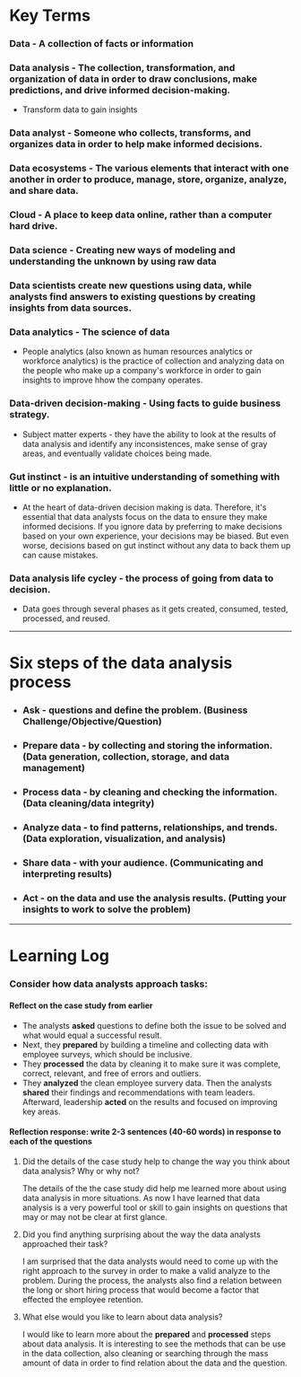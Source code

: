 # Key Terms

### Data - A collection of facts or information

### Data analysis - The collection, transformation, and organization of data in order to draw conclusions, make predictions, and drive informed decision-making.

- Transform data to gain insights

### Data analyst - Someone who collects, transforms, and organizes data in order to help make informed decisions.

### Data ecosystems - The various elements that interact with one another in order to produce, manage, store, organize, analyze, and share data.

### Cloud - A place to keep data online, rather than a computer hard drive.

### Data science - Creating new ways of modeling and understanding the unknown by using raw data

### Data scientists create new questions using data, while analysts find answers to existing questions by creating insights from data sources.

### Data analytics - The science of data

- People analytics (also known as human resources analytics or workforce analytics) is the practice of collection and analyzing data on the people who make up a company's workforce in order to gain insights to improve hhow the company operates.

### Data-driven decision-making - Using facts to guide business strategy.

- Subject matter experts - they have the ability to look at the results of data analysis and identify any inconsistences, make sense of gray areas, and eventually validate choices being made.

### Gut instinct - is an intuitive understanding of something with little or no explanation.

- At the heart of data-driven decision making is data. Therefore, it's essential that data analysts focus on the data to ensure they make informed decisions. If you ignore data by preferring to make decisions based on your own experience, your decisions may be biased. But even worse, decisions based on gut instinct without any data to back them up can cause mistakes.

### Data analysis life cycley - the process of going from data to decision.

- Data goes through several phases as it gets created, consumed, tested, processed, and reused.

---

# Six steps of the data analysis process

- ### **Ask** - questions and define the problem. (Business Challenge/Objective/Question)
- ### **Prepare** data - by collecting and storing the information. (Data generation, collection, storage, and data management)
- ### **Process** data - by cleaning and checking the information. (Data cleaning/data integrity)
- ### **Analyze** data - to find patterns, relationships, and trends. (Data exploration, visualization, and analysis)
- ### **Share** data - with your audience. (Communicating and interpreting results)
- ### **Act** - on the data and use the analysis results. (Putting your insights to work to solve the problem)

---

# Learning Log

### Consider how data analysts approach tasks:

#### Reflect on the case study from earlier

- The analysts **asked** questions to define both the issue to be solved and what would equal a successful result.
- Next, they **prepared** by building a timeline and collecting data with employee surveys, which should be inclusive.
- They **processed** the data by cleaning it to make sure it was complete, correct, relevant, and free of errors and outliers.
- They **analyzed** the clean employee survery data. Then the analysts **shared** their findings and recommendations with team leaders. Afterward, leadership **acted** on the results and focused on improving key areas.

#### Reflection response: write 2-3 sentences (40-60 words) in response to each of the questions

1. Did the details of the case study help to change the way you think about data analysis? Why or why not?

   The details of the the case study did help me learned more about using data analysis in more situations. As now I have learned that data analysis is a very powerful tool or skill to gain insights on questions that may or may not be clear at first glance.

2. Did you find anything surprising about the way the data analysts approached their task?

   I am surprised that the data analysts would need to come up with the right approach to the survey in order to make a valid analyze to the problem. During the process, the analysts also find a relation between the long or short hiring process that would become a factor that effected the employee retention.

3. What else would you like to learn about data analysis?

   I would like to learn more about the **prepared** and **processed** steps about data analysis. It is interesting to see the methods that can be use in the data collection, also cleaning or searching through the mass amount of data in order to find relation about the data and the question.
